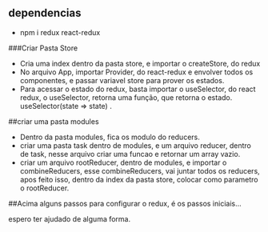 ## dependencias

- npm i redux react-redux

###Criar Pasta Store

- Cria uma index dentro da pasta store, e importar o createStore, do redux
- No arquivo App, importar Provider, do react-redux e envolver todos os componentes, e passar variavel store para prover os estados.
- Para acessar o estado do redux, basta importar o useSelector, do react redux, o useSelector, retorna uma função, que retorna o estado. useSelector(state => state) .

##criar uma pasta modules

- Dentro da pasta modules, fica os modulo do reducers.
- criar uma pasta task dentro de modules, e um arquivo reducer, dentro de task, nesse arquivo criar uma funcao e retornar um array vazio.
- criar um arquivo rootReducer, dentro de modules, e importar o combineReducers, esse combineReducers, vai juntar todos os reducers, apos feito isso, dentro da index da pasta store, colocar como parametro o rootReducer.

##Acima alguns passos para configurar o redux, é os passos iniciais...

espero ter ajudado de alguma forma.
